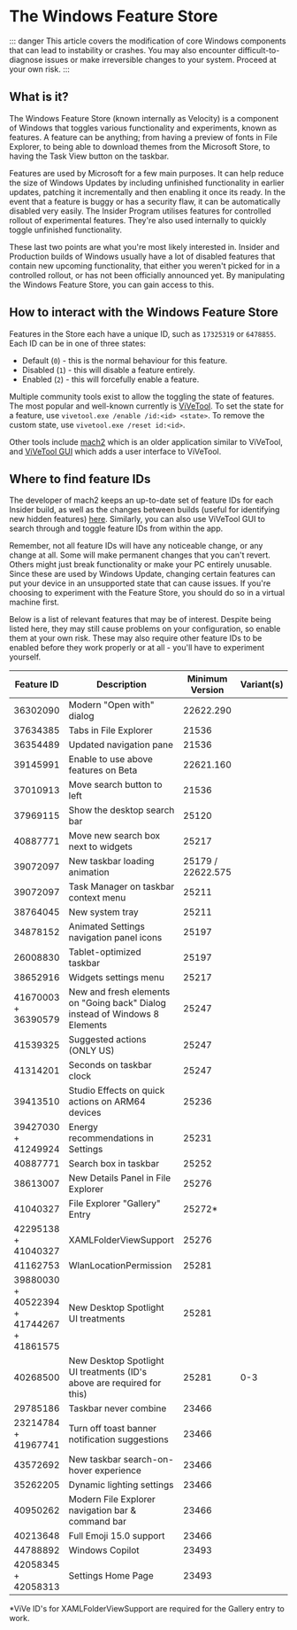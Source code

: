 # The Windows Feature Store

::: danger
This article covers the modification of core Windows components that can lead to instability or crashes. You may also encounter difficult-to-diagnose issues or make irreversible changes to your system. Proceed at your own risk.
:::

## What is it?

The Windows Feature Store (known internally as Velocity) is a component of Windows that toggles various functionality and experiments, known as features. A feature can be anything; from having a preview of fonts in File Explorer, to being able to download themes from the Microsoft Store, to having the Task View button on the taskbar.

Features are used by Microsoft for a few main purposes. It can help reduce the size of Windows Updates by including unfinished functionality in earlier updates, patching it incrementally and then enabling it once its ready. In the event that a feature is buggy or has a security flaw, it can be automatically disabled very easily. The Insider Program utilises features for controlled rollout of experimental features. They're also used internally to quickly toggle unfinished functionality.

These last two points are what you're most likely interested in. Insider and Production builds of Windows usually have a lot of disabled features that contain new upcoming functionality, that either you weren't picked for in a controlled rollout, or has not been officially announced yet. By manipulating the Windows Feature Store, you can gain access to this.

## How to interact with the Windows Feature Store

Features in the Store each have a unique ID, such as `17325319` or `6478855`. Each ID can be in one of three states:

 - Default (`0`) - this is the normal behaviour for this feature.
 - Disabled (`1`) - this will disable a feature entirely.
 - Enabled (`2`) - this will forcefully enable a feature.
  
Multiple community tools exist to allow the toggling the state of features. The most popular and well-known currently is [ViVeTool](https://github.com/thebookisclosed/ViVe). To set the state for a feature, use `vivetool.exe /enable /id:<id> <state>`. To remove the custom state, use `vivetool.exe /reset id:<id>`.

Other tools include [mach2](https://github.com/riverar/mach2) which is an older application similar to ViVeTool, and [ViVeTool GUI](https://github.com/PeterStrick/vivetool-gui) which adds a user interface to ViVeTool.

## Where to find feature IDs

The developer of mach2 keeps an up-to-date set of feature IDs for each Insider build, as well as the changes between builds (useful for identifying new hidden features) [here](https://github.com/riverar/mach2/tree/master/features). Similarly, you can also use ViVeTool GUI to search through and toggle feature IDs from within the app.

Remember, not all feature IDs will have any noticeable change, or any change at all. Some will make permanent changes that you can't revert. Others might just break functionality or make your PC entirely unusable. Since these are used by Windows Update, changing certain features can put your device in an unsupported state that can cause issues. If you're choosing to experiment with the Feature Store, you should do so in a virtual machine first.

Below is a list of relevant features that may be of interest. Despite being listed here, they may still cause problems on your configuration, so enable them at your own risk. These may also require other feature IDs to be enabled before they work properly or at all - you'll have to experiment yourself.

| Feature ID                                | Description                                                                 | Minimum Version       | Variant(s) |
| ----------------------------------------- | --------------------------------------------------------------------------- | --------------------- | ---------- |
| 36302090                                  | Modern "Open with" dialog                                                   | 22622.290             |
| 37634385                                  | Tabs in File Explorer                                                       | 21536                 |
| 36354489                                  | Updated navigation pane                                                     | 21536                 |
| 39145991                                  | Enable to use above features on Beta                                        | 22621.160             |
| 37010913                                  | Move search button to left                                                  | 21536                 |
| 37969115                                  | Show the desktop search bar                                                 | 25120                 |
| 40887771                                  | Move new search box next to widgets                                         | 25217                 |
| 39072097                                  | New taskbar loading animation                                               | 25179 / 22622.575     |
| 39072097                                  | Task Manager on taskbar context menu                                        | 25211                 |
| 38764045                                  | New system tray                                                             | 25211                 |
| 34878152                                  | Animated Settings navigation panel icons                                    | 25197                 |
| 26008830                                  | Tablet-optimized taskbar                                                    | 25197                 |
| 38652916                                  | Widgets settings menu                                                       | 25217                 |
| 41670003 + 36390579                       | New and fresh elements on "Going back" Dialog instead of Windows 8 Elements | 25247                 |
| 41539325                                  | Suggested actions (ONLY US)                                                 | 25247                 |
| 41314201                                  | Seconds on taskbar clock                                                    | 25247                 |
| 39413510                                  | Studio Effects on quick actions on ARM64 devices                            | 25236                 |
| 39427030 + 41249924                       | Energy recommendations in Settings                                          | 25231                 |
| 40887771                                  | Search box in taskbar                                                       | 25252                 |
| 38613007                                  | New Details Panel in File Explorer                                          | 25276                 |
| 41040327                                  | File Explorer "Gallery" Entry                                               | 25272*                |
| 42295138 + 41040327                       | XAMLFolderViewSupport                                                       | 25276                 |
| 41162753                                  | WlanLocationPermission                                                      | 25281                 |
| 39880030 + 40522394 + 41744267 + 41861575 | New Desktop Spotlight UI treatments                                         | 25281                 |
| 40268500                                  | New Desktop Spotlight UI treatments (ID's above are required for this)      | 25281                 | 0-3        |
| 29785186                                  | Taskbar never combine                                                       | 23466                 |
| 23214784 + 41967741                       | Turn off toast banner notification suggestions                              | 23466                 |
| 43572692                                  | New taskbar search-on-hover experience                                      | 23466                 |
| 35262205                                  | Dynamic lighting settings                                                   | 23466                 |
| 40950262                                  | Modern File Explorer navigation bar & command bar                           | 23466                 |
| 40213648                                  | Full Emoji 15.0 support                                                     | 23466                 |
| 44788892                                  | Windows Copilot                                                             | 23493                 |
| 42058345 + 42058313                       | Settings Home Page                                                          | 23493                 |

*ViVe ID's for XAMLFolderViewSupport are required for the Gallery entry to work.
